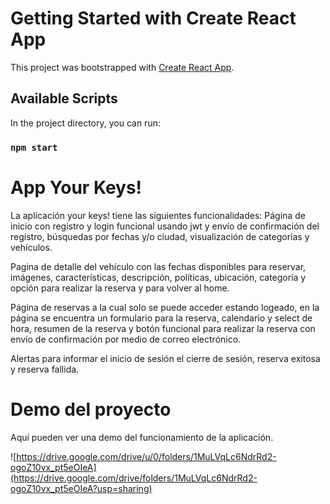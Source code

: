 # Getting Started with Create React App

This project was bootstrapped with [Create React App](https://github.com/facebook/create-react-app).

## Available Scripts

In the project directory, you can run:

### `npm start`


# App Your Keys!

La aplicación your keys! tiene las siguientes funcionalidades:
Página de inicio con registro y login funcional usando jwt y envío de confirmación del registro, búsquedas por fechas y/o ciudad, visualización de categorías y vehículos.

Pagina de detalle del vehículo con las fechas disponibles para reservar, imágenes, características, descripción, políticas, ubicación, categoría y opción para realizar la reserva y para volver al home.

Página de reservas a la cual solo se puede acceder estando logeado, en la página se encuentra un formulario para la reserva, calendario y select de hora, resumen de la reserva y botón funcional para realizar la reserva con envío de confirmación por medio de correo electrónico. 

Alertas para informar el inicio de sesión el cierre de sesión, reserva exitosa y reserva fallida.


# Demo del proyecto

Aquí pueden ver una demo del funcionamiento de la aplicación.

![https://drive.google.com/drive/u/0/folders/1MuLVqLc6NdrRd2-ogoZ10vx_pt5eOIeA](https://drive.google.com/drive/folders/1MuLVqLc6NdrRd2-ogoZ10vx_pt5eOIeA?usp=sharing) 
